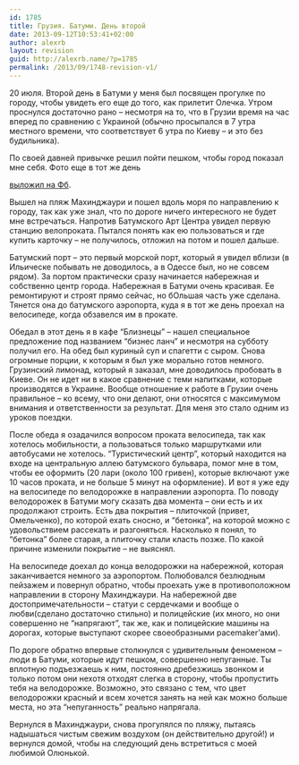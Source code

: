 ```yaml
---
id: 1785
title: Грузия. Батуми. День второй
date: 2013-09-12T10:53:41+02:00
author: alexrb
layout: revision
guid: http://alexrb.name/?p=1785
permalink: /2013/09/1748-revision-v1/
---
```

20 июля. Второй день в Батуми у меня был посвящен прогулке по городу, чтобы увидеть его еще до того, как прилетит Олечка. Утром проснулся достаточно рано &#8211; несмотря на то, что в Грузии время на час вперед по сравнению с Украиной (обычно просыпался в 7 утра местного времени, что соответствует 6 утра по Киеву &#8211; и это без будильника). 

<!-- more -->По своей давней привычке решил пойти пешком, чтобы город показал мне себя. Фото еще в тот же день 

<a href="https://www.facebook.com/alex.riabtsev/media_set?set=a.10151790858938615.1073741832.735823614&type=3" target="_blank">выложил на Фб</a>.

Вышел на пляж Махинджаури и пошел вдоль моря по направлению к городу, так как уже знал, что по дороге ничего интересного не будет мне встречаться. Напротив Батумского Арт Центра увидел первую станцию велопроката. Пытался понять как ею пользоваться и где купить карточку &#8211; не получилось, отложил на потом и пошел дальше.

Батумский порт &#8211; это первый морской порт, который я увидел вблизи (в Ильическе побывать не доводилось, а в Одессе был, но не совсем рядом). За портом практически сразу начинается набережная и собственно центр города. Набережная в Батуми очень красивая. Ее ремонтируют и строят прямо сейчас, но бОльшая часть уже сделана. Тянется она до батумского аэропорта, куда я в тот же день проехал на велосипеде, когда обзавелся им в прокате.

Обедал в этот день я в кафе &#8220;Близнецы&#8221; &#8211; нашел специальное предложение под названием &#8220;бизнес ланч&#8221; и несмотря на субботу получил его. <span>На обед был куриный суп и спагетти с сыром. Снова огромные порции, к которым я был уже морально готов немного. Грузинский лимонад, который я заказал, мне доводилось пробовать в Киеве. Он не идет ни в какое сравнение с теми напитками, которые производятся в Украине. </span><span>Вообще отношение к работе в Грузии очень правильное &#8211; ко всему, что они делают, они относятся с максимумом внимания и ответственности за результат. Для меня это стало одним из уроков поездки. </span>

<span>После обеда я озадачился вопросом проката велосипеда, так как хотелось мобильности, а пользоваться только маршрутками или автобусами не хотелось. &#8220;Туристический центр&#8221;, который находится на входе на центральную аллею батумского бульвара, помог мне в том, чтобы ее оформить (20 лари (около 100 гривен), которые включают уже 10 часов проката, и не больше 5 минут на оформление). И вот я уже еду на велосипеде по велодорожке в направлении аэропорта. По поводу велодорожек в Батуми могу сказать два момента &#8211; они есть и их продолжают строить. Есть два покрытия &#8211; плиточкой (привет, Омельченко), по которой ехать сносно, и &#8220;бетонка&#8221;, на которой можно с удовольствием рассекать и разгоняться. Насколько я понял, то &#8220;бетонка&#8221; более старая, а плиточку стали класть позже. По какой причине изменили покрытие &#8211; не выяснял.</span>

<span>На велосипеде доехал до конца велодорожки на набережной, которая заканчивается немного за аэропортом. Полюбовался безлюдным пейзажем и повернул обратно, чтобы проехать уже в противоположном направлении в сторону Махинджаури. На набережной две достопримечательности &#8211; статуи с сердечками и вообще о любви(сделано достаточно стильно) и полицейские (их много, но они совершенно не &#8220;напрягают&#8221;, так же, как и полицейские машины на дорогах, которые выступают скорее своеобразными pacemaker&#8217;ами).</span>

<span>По дороге обратно впервые столкнулся с удивительным феноменом &#8211; люди в Батуми, которые идут пешком, совершенно непуганные. Ты вплотную подъезжаешь к ним, постоянно дребезжишь звонком и только потом они нехотя отходят слегка в сторону, чтобы пропустить тебя на велодорожке. Возможно, это связано с тем, что цвет велодорожки красный и всем хочется занять на ней как можно больше места, но эта &#8220;непуганность&#8221; реально напрягала.</span>

<span>Вернулся в Махинджаури, снова прогулялся по пляжу, пытаясь надышаться чистым свежим воздухом (он действительно другой!) и вернулся домой, чтобы на следующий день встретиться с моей любимой Олюнькой.</span>